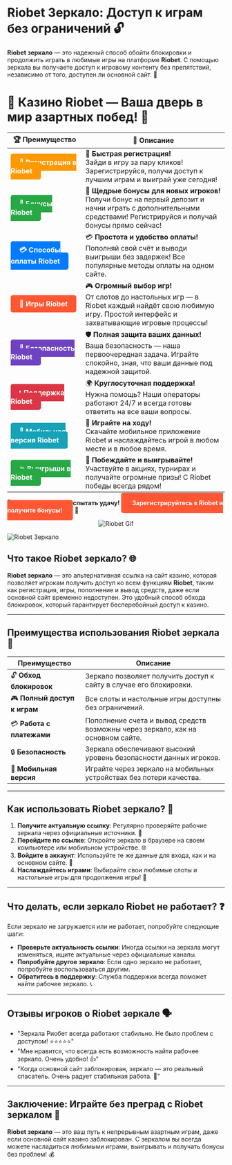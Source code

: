 # **Riobet Зеркало: Доступ к играм без ограничений 🔓**

**Riobet зеркало** — это надежный способ обойти блокировки и продолжить играть в любимые игры на платформе **Riobet**. С помощью зеркала вы получаете доступ к игровому контенту без препятствий, независимо от того, доступен ли основной сайт. 🌟

# 🎲 **Казино Riobet — Ваша дверь в мир азартных побед!** 🎰

| 🏆 **Преимущество** | 🌟 **Описание** |
|--------------------|-----------------|
| <a href="https://brandplay.link/7xBLTPyj" style="background-color: #ff9900; color: white; padding: 10px 20px; border-radius: 5px; text-decoration: none; font-weight: bold;">🎉 Регистрация в Riobet</a> | 🚀 **Быстрая регистрация!** <br> Зайди в игру за пару кликов! Зарегистрируйся, получи доступ к лучшим играм и выиграй уже сегодня! |
| <a href="https://brandplay.link/7xBLTPyj" style="background-color: #28a745; color: white; padding: 10px 20px; border-radius: 5px; text-decoration: none; font-weight: bold;">🎁 Бонусы Riobet</a> | 🎉 **Щедрые бонусы для новых игроков!** <br> Получи бонус на первый депозит и начни играть с дополнительными средствами! Регистрируйся и получай бонусы прямо сейчас! |
| <a href="https://brandplay.link/7xBLTPyj" style="background-color: #007bff; color: white; padding: 10px 20px; border-radius: 5px; text-decoration: none; font-weight: bold;">💳 Способы оплаты Riobet</a> | 💳 **Простота и удобство оплаты!** <br> Пополняй свой счёт и выводи выигрыши без задержек! Все популярные методы оплаты на одном сайте. |
| <a href="https://brandplay.link/7xBLTPyj" style="background-color: #ff5733; color: white; padding: 10px 20px; border-radius: 5px; text-decoration: none; font-weight: bold;">🎰 Игры Riobet</a> | 🎮 **Огромный выбор игр!** <br> От слотов до настольных игр — в Riobet каждый найдёт свою любимую игру. Простой интерфейс и захватывающие игровые процессы! |
| <a href="https://brandplay.link/7xBLTPyj" style="background-color: #6f42c1; color: white; padding: 10px 20px; border-radius: 5px; text-decoration: none; font-weight: bold;">🔐 Безопасность Riobet</a> | 🛡️ **Полная защита ваших данных!** <br> Ваша безопасность — наша первоочередная задача. Играйте спокойно, зная, что ваши данные под надежной защитой. |
| <a href="https://brandplay.link/7xBLTPyj" style="background-color: #dc3545; color: white; padding: 10px 20px; border-radius: 5px; text-decoration: none; font-weight: bold;">📞 Поддержка Riobet</a> | 🌍 **Круглосуточная поддержка!** <br> Нужна помощь? Наши операторы работают 24/7 и всегда готовы ответить на все ваши вопросы. |
| <a href="https://brandplay.link/7xBLTPyj" style="background-color: #17a2b8; color: white; padding: 10px 20px; border-radius: 5px; text-decoration: none; font-weight: bold;">📱 Мобильная версия Riobet</a> | 📱 **Играйте на ходу!** <br> Скачайте мобильное приложение Riobet и наслаждайтесь игрой в любом месте и в любое время. |
| <a href="https://brandplay.link/7xBLTPyj" style="background-color: #28a745; color: white; padding: 10px 20px; border-radius: 5px; text-decoration: none; font-weight: bold;">💥 Выигрыши в Riobet</a> | 🤑 **Побеждайте и выигрывайте!** <br> Участвуйте в акциях, турнирах и получайте огромные призы! С Riobet победы всегда рядом! |

🎉 **Не упустите шанс испытать удачу!** <a href="https://brandplay.link/7xBLTPyj" style="background-color: #ff5733; color: white; padding: 15px 25px; border-radius: 5px; text-decoration: none; font-weight: bold;">Зарегистрируйтесь в Riobet и получите бонусы!</a> 🌟

<p align="center">
  <img src="https://i.pinimg.com/originals/1d/b3/25/1db325483acbe642c6d4e6fdd73a4988.gif" alt="Riobet Gif">
</p>


![Riobet Зеркало](https://www.bragazeta.ru/wp-content/uploads/2023/06/riobet1.webp)

## **Что такое Riobet зеркало? 🌐**

**Riobet зеркало** — это альтернативная ссылка на сайт казино, которая позволяет игрокам получить доступ ко всем функциям **Riobet**, таким как регистрация, игры, пополнение и вывод средств, даже если основной сайт временно недоступен. Это удобный способ обхода блокировок, который гарантирует бесперебойный доступ к казино.

---

## **Преимущества использования Riobet зеркала 🌟**

| **Преимущество**              | **Описание**                                                                |
|--------------------------------|---------------------------------------------------------------------------|
| 🔓 **Обход блокировок**        | Зеркало позволяет получить доступ к сайту в случае его блокировки.        |
| 🎮 **Полный доступ к играм**   | Все слоты и настольные игры доступны без ограничений.                     |
| 💳 **Работа с платежами**      | Пополнение счета и вывод средств возможны через зеркало, как на основном сайте. |
| 🔒 **Безопасность**            | Зеркала обеспечивают высокий уровень безопасности данных игроков.       |
| 📱 **Мобильная версия**       | Играйте через зеркало на мобильных устройствах без потери качества.       |

---

## **Как использовать Riobet зеркало? 🚀**

1. **Получите актуальную ссылку**: Регулярно проверяйте рабочие зеркала через официальные источники. 📲  
2. **Перейдите по ссылке**: Откройте зеркало в браузере на своем компьютере или мобильном устройстве. 🌐  
3. **Войдите в аккаунт**: Используйте те же данные для входа, как и на основном сайте. 🔑  
4. **Наслаждайтесь играми**: Выбирайте свои любимые слоты и настольные игры для продолжения игры! 🎉

---

## **Что делать, если зеркало Riobet не работает? ❓**

Если зеркало не загружается или не работает, попробуйте следующие шаги:

- **Проверьте актуальность ссылки**: Иногда ссылки на зеркала могут изменяться, ищите актуальные через официальные каналы.  
- **Попробуйте другое зеркало**: Если одно зеркало не работает, попробуйте воспользоваться другим.  
- **Обратитесь в поддержку**: Служба поддержки всегда поможет найти рабочее зеркало. 📞

---

## **Отзывы игроков о Riobet зеркале 🗣️**

- "Зеркала Риобет всегда работают стабильно. Не было проблем с доступом! ⭐⭐⭐⭐⭐"  
- "Мне нравится, что всегда есть возможность найти рабочее зеркало. Очень удобно! 👍"  
- "Когда основной сайт заблокирован, зеркало — это реальный спасатель. Очень радует стабильная работа. 💯"  

---

## **Заключение: Играйте без преград с Riobet зеркалом 🎰**

**Riobet зеркало** — это ваш путь к непрерывным азартным играм, даже если основной сайт казино заблокирован. С зеркалом вы всегда можете насладиться любимыми играми, выигрывать и получать бонусы без проблем! 💰
